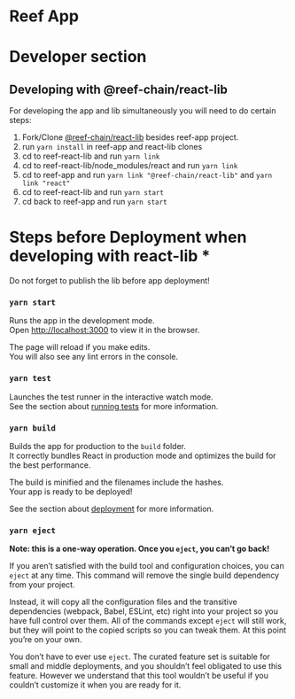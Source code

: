 # Reef App

# Developer section

## Developing with @reef-chain/react-lib

For developing the app and lib simultaneously you will need to do certain steps:

1. Fork/Clone [@reef-chain/react-lib](git@github.com:reef-chain/react-lib.git) besides reef-app project.
2. run `yarn install` in reef-app and react-lib clones
3. cd to reef-react-lib and run `yarn link`
4. cd to reef-react-lib/node_modules/react and run `yarn link`
5. cd to reef-app and run `yarn link "@reef-chain/react-lib"` and `yarn link "react"`
6. cd to reef-react-lib and run `yarn start`
7. cd back to reef-app and run `yarn start`

# Steps before Deployment when developing with react-lib * 
Do not forget to publish the lib before app deployment! 

### `yarn start`

Runs the app in the development mode.\
Open [http://localhost:3000](http://localhost:3000) to view it in the browser.

The page will reload if you make edits.\
You will also see any lint errors in the console.

### `yarn test`

Launches the test runner in the interactive watch mode.\
See the section about [running tests](https://facebook.github.io/create-react-app/docs/running-tests) for more information.

### `yarn build`

Builds the app for production to the `build` folder.\
It correctly bundles React in production mode and optimizes the build for the best performance.

The build is minified and the filenames include the hashes.\
Your app is ready to be deployed!

See the section about [deployment](https://facebook.github.io/create-react-app/docs/deployment) for more information.

### `yarn eject`

**Note: this is a one-way operation. Once you `eject`, you can’t go back!**

If you aren’t satisfied with the build tool and configuration choices, you can `eject` at any time. This command will remove the single build dependency from your project.

Instead, it will copy all the configuration files and the transitive dependencies (webpack, Babel, ESLint, etc) right into your project so you have full control over them. All of the commands except `eject` will still work, but they will point to the copied scripts so you can tweak them. At this point you’re on your own.

You don’t have to ever use `eject`. The curated feature set is suitable for small and middle deployments, and you shouldn’t feel obligated to use this feature. However we understand that this tool wouldn’t be useful if you couldn’t customize it when you are ready for it.
